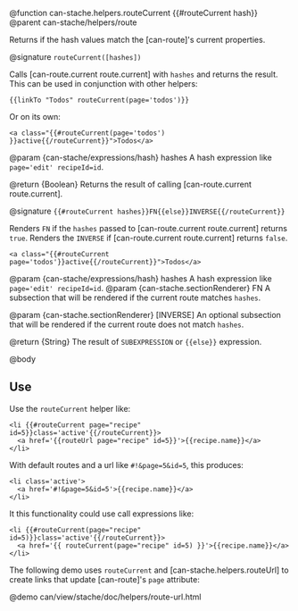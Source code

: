 @function can-stache.helpers.routeCurrent {{#routeCurrent hash}}
@parent can-stache/helpers/route

Returns if the hash values match the [can-route]'s current properties.

@signature `routeCurrent([hashes])`

  Calls [can-route.current route.current] with `hashes` and returns the result. This
  can be used in conjunction with other helpers:

```
{{linkTo "Todos" routeCurrent(page='todos')}}
```

Or on its own:

```
<a class="{{#routeCurrent(page='todos') }}active{{/routeCurrent}}">Todos</a>
```

  @param {can-stache/expressions/hash} hashes A hash expression like `page='edit' recipeId=id`.

  @return {Boolean} Returns the result of calling [can-route.current route.current].

@signature `{{#routeCurrent hashes}}FN{{else}}INVERSE{{/routeCurrent}}`

Renders `FN` if the `hashes` passed to [can-route.current route.current] returns `true`.
Renders the `INVERSE` if [can-route.current route.current] returns `false`.

```
<a class="{{#routeCurrent page='todos'}}active{{/routeCurrent}}">Todos</a>
```

  @param {can-stache/expressions/hash} hashes A hash expression like `page='edit' recipeId=id`.
  @param {can-stache.sectionRenderer} FN A subsection that will be rendered if the current route matches `hashes`.

  @param {can-stache.sectionRenderer} [INVERSE] An optional subsection that will be rendered
  if the current route does not match `hashes`.

  @return {String} The result of `SUBEXPRESSION` or `{{else}}` expression.



@body

## Use

Use the `routeCurrent` helper like:

```
<li {{#routeCurrent page="recipe" id=5}}class='active'{{/routeCurrent}}>
  <a href='{{routeUrl page="recipe" id=5}}'>{{recipe.name}}</a>
</li>
```

With default routes and a url like `#!&page=5&id=5`, this produces:

```
<li class='active'>
  <a href='#!&page=5&id=5'>{{recipe.name}}</a>
</li>
```

It this functionality could use call expressions like:

```
<li {{#routeCurrent(page="recipe" id=5)}}class='active'{{/routeCurrent}}>
  <a href='{{ routeCurrent(page="recipe" id=5) }}'>{{recipe.name}}</a>
</li>
```


The following demo uses `routeCurrent` and [can-stache.helpers.routeUrl] to
create links that update [can-route]'s `page` attribute:

@demo can/view/stache/doc/helpers/route-url.html
